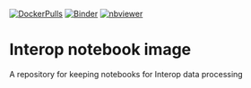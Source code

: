 [![DockerPulls](https://img.shields.io/docker/pulls/imperialgenomicsfacility/scanpy-notebook-image.svg)](https://registry.hub.docker.com/r/imperialgenomicsfacility/interop-notebook-image)
[![Binder](https://mybinder.org/badge_logo.svg)](https://mybinder.org/v2/gh/imperial-genomics-facility/interop-notebook-image/main?urlpath=lab)
[![nbviewer](https://img.shields.io/badge/launch-nbviewer-coral)](https://nbviewer.jupyter.org/github/imperial-genomics-facility/interop-notebook-image/tree/main/)

# Interop notebook image
A repository for keeping notebooks for Interop data processing
